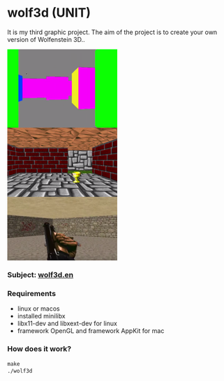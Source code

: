 # wolf3d (UNIT)
It is my third graphic project.
The aim of the project is to create your own version of Wolfenstein 3D..

<img align = "center" src = "scr_1.png" width = "50%"/>
<img align = "center" src = "scr_2.png" width = "50%"/>
<img align = "center" src = "scr_3.png" width = "50%"/>

### Subject: [wolf3d.en][1]

### Requirements
- linux or macos
- installed minilibx
- libx11-dev and libxext-dev for linux
- framework OpenGL and framework AppKit for mac

### How does it work?
	make
	./wolf3d

[1]: https://github.com/vtiterin/fractol/blob/master/fract_ol.en.pdf

